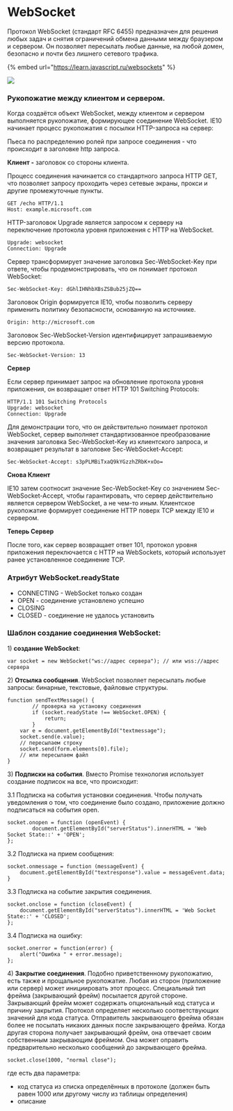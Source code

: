 # WebSocket

Протокол WebSocket (стандарт RFC 6455) предназначен для решения любых задач и снятия ограничений обмена данными между браузером и сервером. Он позволяет пересылать любые данные, на любой домен, безопасно и почти без лишнего сетевого трафика.

{% embed url="https://learn.javascript.ru/websockets" %}

![](../.gitbook/assets/f-portable-network-e.jpg)

### Рукопожатие между клиентом и сервером.&#x20;

Когда создаётся объект WebSocket, между клиентом и сервером выполняется рукопожатие, формирующее соединение WebSocket.&#x20;IE10 начинает процесс рукопожатия с посылки HTTP-запроса на сервер:

Пьеса по распределению ролей при запросе соединения - что происходит в заголовке http запроса.

**Клиент -** заголовок со стороны клиента.

Процесс соединения начинается со стандартного запроса HTTP GET, что позволяет запросу проходить через сетевые экраны, прокси и другие промежуточные пункты.&#x20;

```
GET /echo HTTP/1.1
Host: example.microsoft.com
```

HTTP-заголовок Upgrade является запросом к серверу на переключение протокола уровня приложения с HTTP на WebSocket.

```
Upgrade: websocket
Connection: Upgrade
```

Сервер трансформирует значение заголовка Sec-WebSocket-Key при ответе, чтобы продемонстрировать, что он понимает протокол WebSocket:

```
Sec-WebSocket-Key: dGhlIHNhbXBsZSBub25jZQ==
```

Заголовок Origin формируется IE10, чтобы позволить серверу применить политику безопасности, основанную на источнике.

```
Origin: http://microsoft.com
```

Заголовок Sec-WebSocket-Version идентифицирует запрашиваемую версию протокола.

```
Sec-WebSocket-Version: 13
```

**Сервер**

Если сервер принимает запрос на обновление протокола уровня приложения, он возвращает ответ HTTP 101 Switching Protocols:

```
HTTP/1.1 101 Switching Protocols
Upgrade: websocket
Connection: Upgrade
```

Для демонстрации того, что он действительно понимает протокол WebSocket, сервер выполняет стандартизованное преобразование значения заголовка Sec-WebSocket-Key из клиентского запроса, и возвращает результат в заголовке Sec-WebSocket-Accept:

```
Sec-WebSocket-Accept: s3pPLMBiTxaQ9kYGzzhZRbK+xOo=
```

**Снова Клиент**

&#x9;IE10 затем соотносит значение Sec-WebSocket-Key со значением Sec-WebSocket-Accept, чтобы гарантировать, что сервер действительно является сервером WebSocket, а не чем-то иным. Клиентское рукопожатие формирует соединение HTTP поверх TCP между IE10 и сервером.&#x20;

**Теперь Сервер**

&#x9;После того, как сервер возвращает ответ 101, протокол уровня приложения переключается с HTTP на WebSockets, который использует ранее установленное соединение TCP.

### Атрибут WebSocket.readyState

* CONNECTING - WebSocket только создан
* OPEN - соединение установлено успешно
* CLOSING
* CLOSED - соединение не удалось установить

### Шаблон создание соединения  WebSocket:

1\) **создание WebSocket**:

```
var socket = new WebSocket("ws://адрес сервера"); // или wss://адрес сервера
```

2\) **Отсылка сообщения**. WebSocket позволяет пересылать любые запросы: бинарные, текстовые, файловые структуры.

```
function sendTextMessage() {
		// проверка на установку соединения 
  		if (socket.readyState !== WebSocket.OPEN) {
    		return;
  		}
  	var e = document.getElementById("textmessage");
  	socket.send(e.value);
  	// пересылаем строку
  	socket.send(form.elements[0].file);
  	// или пересылаем файл
}
```

3\) **Подписки на события**. Вместо Promise технология использует создание подписок на все, что происходит:

3.1 Подписка на события установки соединения. Чтобы получать уведомления о том, что соединение было создано, приложение должно подписаться на события open.

```
socket.onopen = function (openEvent) {
	  	document.getElementById("serverStatus").innerHTML = 'Web Socket State::' + 'OPEN';
};
```

3.2 Подписка на прием сообщения:

```
socket.onmessage = function (messageEvent) {
	document.getElementById("textresponse").value = messageEvent.data;
}
```

3.3 Подписка на событие закрытия соединения.

```
socket.onclose = function (closeEvent) {
    document.getElementById("serverStatus").innerHTML = 'Web Socket State::' + 'CLOSED';
};
```

3.4 Подписка на ошибку:

```
socket.onerror = function(error) {
	alert("Ошибка " + error.message);
};
```

4\) **Закрытие соединения**. Подобно приветственному рукопожатию, есть также и прощальное рукопожатие. Любая из сторон (приложение или сервер) может инициировать этот процесс. Специальный тип фрейма (закрывающий фрейм) посылается другой стороне. Закрывающий фрейм может содержать опциональный код статуса и причину закрытия. Протокол определяет несколько соответствующих значений для кода статуса. Отправитель закрывающего фрейма обязан более не посылать никаких данных после закрывающего фрейма. Когда другая сторона получает закрывающий фрейм, она отвечает своим собственным закрывающим фреймом. Она может оправить предварительно несколько сообщений до закрывающего фрейма.

```
socket.close(1000, "normal close");
```

где есть два параметра:

* код статуса из списка определённых в протоколе (должен быть равен 1000 или другому числу из таблицы определения)
* описание

